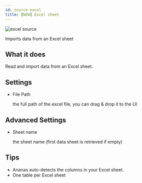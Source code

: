 ```yaml
---
id: source-excel
title: [NEW] Excel sheet
---
```


![excel source](assets/source_excel.png)

Imports data from an Excel sheet

## What it does 

Read and import data from an Excel sheet.

## Settings 

* File Path
  
  the full path of the excel file, you can drag & drop it to the UI

## Advanced Settings

* Sheet name 
  
  the sheet name (first data sheet is retrieved if empty)

## Tips 

* Ananas auto-detects the columns in your Excel sheet.
* One table per Excel sheet




